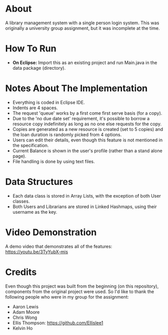 # About
A library management system with a single person login system. This was originally a university group assignment, but it was incomplete at the time.

# How To Run
- **On Eclipse:** Import this as an existing project and run Main.java in the data package (directory).   

# Notes About The Implementation
- Everything is coded in Eclipse IDE.
- Indents are 4 spaces.
- The request 'queue' works by a first come first serve basis (for a copy). 
- Due to the 'no due date set' requirement, it's possible to borrow a resource copy indefinitely as long as no one else requests for the copy.
- Copies are generated as a new resource is created (set to 5 copies) and the loan duration is randomly picked from 4 options.
- Users can edit their details, even though this feature is not mentioned in the specification.
- Current Balance is shown in the user's profile (rather than a stand alone page).
- File handling is done by using text files.

# Data Structures
- Each data class is stored in Array Lists, with the exception of both User classes.
- Both Users and Librarians are stored in Linked Hashmaps, using their username as the key.

# Video Demonstration
A demo video that demonstrates all of the features: https://youtu.be/3TyYubX-mis

# Credits
Even though this project was built from the beginning (on this repository), components from the original project were used. So I'd like to thank the following people who were in my group for the assignment:

- Aaron Lewis
- Adam Moore
- Chris Wong
- Ellis Thompson: https://github.com/Ellislee1
- Kelvin Ho
